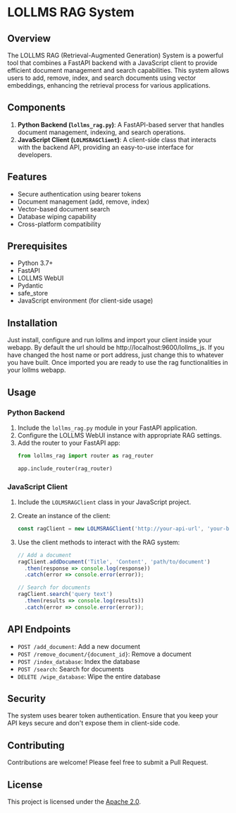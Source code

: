 # LOLLMS RAG System

## Overview

The LOLLMS RAG (Retrieval-Augmented Generation) System is a powerful tool that combines a FastAPI backend with a JavaScript client to provide efficient document management and search capabilities. This system allows users to add, remove, index, and search documents using vector embeddings, enhancing the retrieval process for various applications.

## Components

1. **Python Backend (`lollms_rag.py`)**: A FastAPI-based server that handles document management, indexing, and search operations.
2. **JavaScript Client (`LOLMSRAGClient`)**: A client-side class that interacts with the backend API, providing an easy-to-use interface for developers.

## Features

- Secure authentication using bearer tokens
- Document management (add, remove, index)
- Vector-based document search
- Database wiping capability
- Cross-platform compatibility

## Prerequisites

- Python 3.7+
- FastAPI
- LOLLMS WebUI
- Pydantic
- safe_store
- JavaScript environment (for client-side usage)

## Installation
Just install, configure and run lollms and import your client inside your webapp. By default the url should be http://localhost:9600/lollms_js. If you have changed the host name or port address, just change this to whatever you have built. Once imported you are ready to use the rag functionalities in your lollms webapp.

## Usage

### Python Backend

1. Include the `lollms_rag.py` module in your FastAPI application.
2. Configure the LOLLMS WebUI instance with appropriate RAG settings.
3. Add the router to your FastAPI app:
   ```python
   from lollms_rag import router as rag_router

   app.include_router(rag_router)
   ```

### JavaScript Client

1. Include the `LOLMSRAGClient` class in your JavaScript project.
2. Create an instance of the client:
   ```javascript
   const ragClient = new LOLMSRAGClient('http://your-api-url', 'your-bearer-token');
   ```

3. Use the client methods to interact with the RAG system:
   ```javascript
   // Add a document
   ragClient.addDocument('Title', 'Content', 'path/to/document')
     .then(response => console.log(response))
     .catch(error => console.error(error));

   // Search for documents
   ragClient.search('query text')
     .then(results => console.log(results))
     .catch(error => console.error(error));
   ```

## API Endpoints

- `POST /add_document`: Add a new document
- `POST /remove_document/{document_id}`: Remove a document
- `POST /index_database`: Index the database
- `POST /search`: Search for documents
- `DELETE /wipe_database`: Wipe the entire database

## Security

The system uses bearer token authentication. Ensure that you keep your API keys secure and don't expose them in client-side code.

## Contributing

Contributions are welcome! Please feel free to submit a Pull Request.

## License

This project is licensed under the [Apache 2.0](LICENSE).
